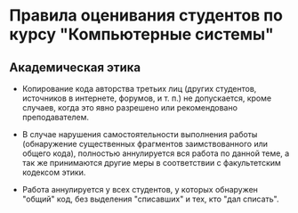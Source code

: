 # Правила оценивания студентов по курсу "Компьютерные системы"

## Академическая этика

* Копирование кода авторства третьих лиц (других студентов, источников в интернете, форумов, и т. п.) не допускается,
кроме случаев, когда это явно разрешено или рекомендовано преподавателем.

* В случае нарушения самостоятельности выполнения работы (обнаружение существенных фрагментов заимствованного или общего кода),
полностью аннулируется вся работа по данной теме, а так же принимаются другие меры в соответствии с факультетским кодексом этики.

* Работа аннулируется у всех студентов, у которых обнаружен "общий" код, без выделения "списавших" и тех, кто "дал списать".
